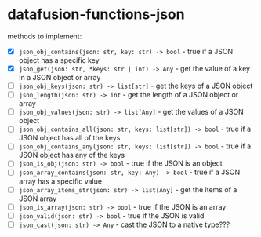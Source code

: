 # datafusion-functions-json

methods to implement:

* [x] `json_obj_contains(json: str, key: str) -> bool` - true if a JSON object has a specific key
* [x] `json_get(json: str, *keys: str | int) -> Any` - get the value of a key in a JSON object or array
* [ ] `json_obj_keys(json: str) -> list[str]` - get the keys of a JSON object
* [ ] `json_length(json: str) -> int` - get the length of a JSON object or array
* [ ] `json_obj_values(json: str) -> list[Any]` - get the values of a JSON object
* [ ] `json_obj_contains_all(json: str, keys: list[str]) -> bool` - true if a JSON object has all of the keys
* [ ] `json_obj_contains_any(json: str, keys: list[str]) -> bool` - true if a JSON object has any of the keys
* [ ] `json_is_obj(json: str) -> bool` - true if the JSON is an object
* [ ] `json_array_contains(json: str, key: Any) -> bool` - true if a JSON array has a specific value
* [ ] `json_array_items_str(json: str) -> list[Any]` - get the items of a JSON array
* [ ] `json_is_array(json: str) -> bool` - true if the JSON is an array
* [ ] `json_valid(json: str) -> bool` - true if the JSON is valid
* [ ] `json_cast(json: str) -> Any` - cast the JSON to a native type???
